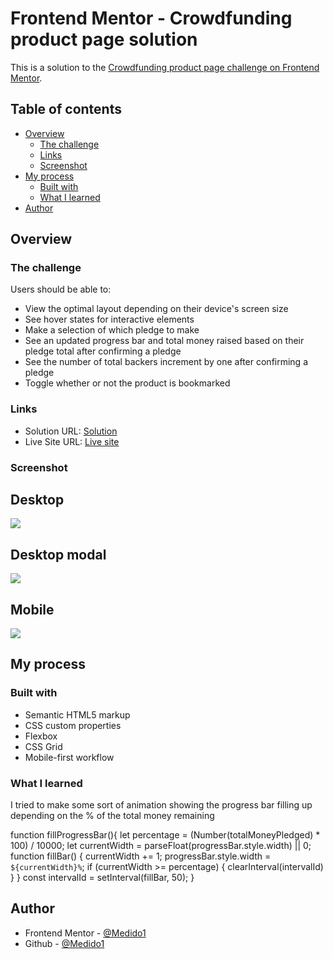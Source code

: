# Frontend Mentor - Crowdfunding product page solution

This is a solution to the [Crowdfunding product page challenge on Frontend Mentor](https://www.frontendmentor.io/challenges/crowdfunding-product-page-7uvcZe7ZR).

## Table of contents

- [Overview](#overview)
  - [The challenge](#the-challenge)
  - [Links](#links)
  - [Screenshot](#screenshot)
- [My process](#my-process)
  - [Built with](#built-with)
  - [What I learned](#what-i-learned)
- [Author](#author)

## Overview

### The challenge

Users should be able to:

- View the optimal layout depending on their device's screen size
- See hover states for interactive elements
- Make a selection of which pledge to make
- See an updated progress bar and total money raised based on their pledge total after confirming a pledge
- See the number of total backers increment by one after confirming a pledge
- Toggle whether or not the product is bookmarked

### Links
- Solution URL: [Solution](https://github.com/Medido1/Frontend-Mentor-Crowdfunding-product-page)
- Live Site URL: [Live site](https://medido1.github.io/Frontend-Mentor-Crowdfunding-product-page/)

### Screenshot
  ## Desktop
  ![](./screenshots/desktopSS.png)
  ## Desktop modal
  ![](./screenshots/desktopModalSS.png)
  ## Mobile
  ![](./screenshots/moblieSS.png)
## My process

### Built with

- Semantic HTML5 markup
- CSS custom properties
- Flexbox
- CSS Grid
- Mobile-first workflow

### What I learned

I tried to make some sort of animation showing the progress bar filling up depending on the % of the total 
money remaining 

function fillProgressBar(){
  let percentage = (Number(totalMoneyPledged) * 100) / 10000;
  let currentWidth = parseFloat(progressBar.style.width) || 0;
  function fillBar() {
    currentWidth += 1;
    progressBar.style.width = `${currentWidth}%`;
    if (currentWidth >= percentage) {
      clearInterval(intervalId)
    }
  }
  const intervalId = setInterval(fillBar, 50);
}
## Author

- Frontend Mentor - [@Medido1](https://www.frontendmentor.io/profile/Medido1)
- Github - [@Medido1](https://www.frontendmentor.io/profile/Medido1)

